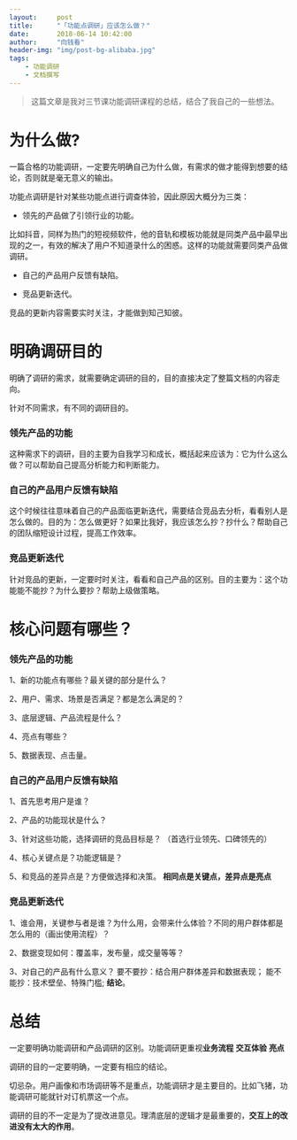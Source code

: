 ```yaml
---
layout:     post
title:      "「功能点调研」应该怎么做？"
date:       2018-06-14 10:42:00
author:     "向钱看"
header-img: "img/post-bg-alibaba.jpg"
tags:
    - 功能调研
    - 文档撰写
---
```


> 这篇文章是我对三节课功能调研课程的总结，结合了我自己的一些想法。



# 为什么做?

一篇合格的功能调研，一定要先明确自己为什么做，有需求的做才能得到想要的结论，否则就是毫无意义的输出。

功能点调研是针对某些功能点进行调查体验，因此原因大概分为三类：

- 领先的产品做了引领行业的功能。

比如抖音，同样为热门的短视频软件，他的音轨和模板功能就是同类产品中最早出现的之一，有效的解决了用户不知道录什么的困惑。这样的功能就需要同类产品做调研。

- 自己的产品用户反馈有缺陷。

- 竞品更新迭代。

竞品的更新内容需要实时关注，才能做到知己知彼。





# 明确调研目的

明确了调研的需求，就需要确定调研的目的，目的直接决定了整篇文档的内容走向。

针对不同需求，有不同的调研目的。


### 领先产品的功能
这种需求下的调研，目的主要为自我学习和成长，概括起来应该为：它为什么这么做？可以帮助自己提高分析能力和判断能力。

### 自己的产品用户反馈有缺陷
这个时候往往意味着自己的产品面临更新迭代，需要结合竞品去分析，看看别人是怎么做的。目的为：怎么做更好？如果比我好，我应该怎么抄？抄什么？帮助自己的团队缩短设计过程，提高工作效率。

### 竞品更新迭代
针对竞品的更新，一定要时时关注，看看和自己产品的区别。目的主要为：这个功能能不能抄？为什么要抄？帮助上级做策略。





# 核心问题有哪些？

### 领先产品的功能 

1、新的功能点有哪些？最关键的部分是什么？

2、用户、需求、场景是否满足？都是怎么满足的？

3、底层逻辑、产品流程是什么？

4、亮点有哪些？

5、数据表现、点击量。





### 自己的产品用户反馈有缺陷

1、首先思考用户是谁？

2、产品的功能现状是什么？

3、针对这些功能，选择调研的竞品目标是？ （首选行业领先、口碑领先的）

4、核心关键点是？功能逻辑是？

5、和竞品的差异点是？方便做选择和决策。 **相同点是关键点，差异点是亮点**





### 竞品更新迭代

1、谁会用，关键参与者是谁？为什么用，会带来什么体验？不同的用户群体都是怎么用的（画出使用流程）？

2、数据变现如何：覆盖率，发布量，成交量等等？

3、对自己的产品有什么意义？
   要不要抄：结合用户群体差异和数据表现；
   能不能抄：技术壁垒、特殊门槛;
   **结论**。





# 总结

一定要明确功能调研和产品调研的区别。功能调研更重视**业务流程** **交互体验** **亮点**

调研的目的一定要明确，一定要有相应的结论。

切忌杂。用户画像和市场调研等不是重点，功能调研才是主要目的。比如飞猪，功能调研可能就针对订机票这一个点。

调研的目的不一定是为了提改进意见。理清底层的逻辑才是最重要的，**交互上的改进没有太大的作用**。
